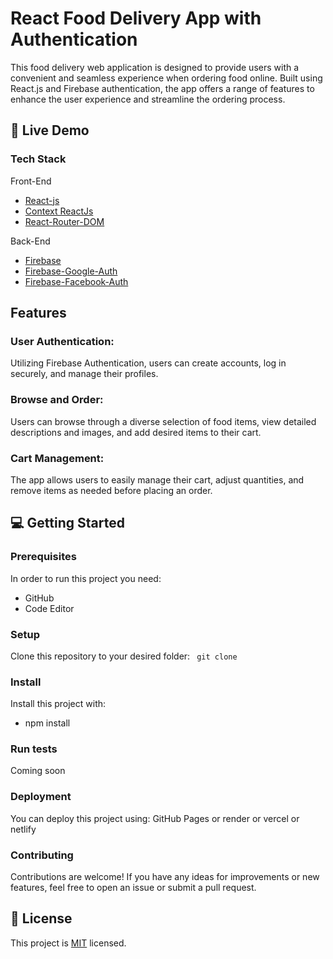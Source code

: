 # React Food Delivery App with Authentication

This food delivery web application is designed to provide users with a convenient and seamless experience when ordering food online. Built using React.js and Firebase authentication, the app offers a range of features to enhance the user experience and streamline the ordering process.

## 🚀 Live Demo <a name="live-demo"></a>



### Tech Stack <a name="tech-stack"></a>

  <summary>Front-End</summary>
  <ul>
    <li><a href="https://reactjs.org/">React-js</a></li>
    <li><a href="https://legacy.reactjs.org/docs/context.html">Context ReactJs</a></li>
     <li><a href="https://reactrouter.com/en/main">React-Router-DOM</a></li>
  </ul>
  <summary>Back-End</summary>
  <ul>
    <li><a href="https://firebase.google.com/docs">Firebase</a></li>
    <li><a href="https://firebase.google.com/docs/auth/web/google-signin">Firebase-Google-Auth</a></li>
    <li><a href="https://firebase.google.com/docs/auth/web/facebook-login">Firebase-Facebook-Auth</a></li>
  </ul>

## Features
<h3>User Authentication:</h3>
<p>Utilizing Firebase Authentication, users can create accounts, log in securely, and manage their profiles.</p>

<h3>Browse and Order:</h3>
<p>Users can browse through a diverse selection of food items, view detailed descriptions and images, and add desired items to their cart.</p>

<h3>Cart Management:</h3>
<p>The app allows users to easily manage their cart, adjust quantities, and remove items as needed before placing an order.</p>

## 💻 Getting Started <a name="getting-started"></a>

### Prerequisites

In order to run this project you need:

* GitHub
* Code Editor

### Setup

Clone this repository to your desired folder:
<code>
  git clone 
</code>


### Install

Install this project with:

* npm install


### Run tests

Coming soon

### Deployment <a name="deployment"></a>

You can deploy this project using: GitHub Pages or render or vercel or netlify


### Contributing

Contributions are welcome! If you have any ideas for improvements or new features, feel free to open an issue or submit a pull request.

## 📝 License <a name="license"></a>

This project is [MIT](./LICENSE) licensed.
